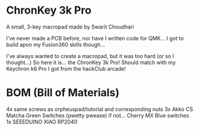 # ChronKey 3k Pro
A small, 3-key macropad made by Swarit Choudhari

I've never made a PCB before, nor have I written code for QMK...
I got to build apon my Fusion360 skills though...

I've always wanted to create a macropad, but it was too hard (or so I thought...)
So here it is... the ChronKey 3k Pro! Should match with my Keychron k6 Pro I got from the hackClub arcade!

# BOM (Bill of Materials)
4x same screws as orpheuspad/tutorial and corresponding nuts
3x Akko CS Matcha Green Switches (pwetty pwease) if not... Cherry MX Blue switches
1x SEEEDUINO XIAO RP2040
